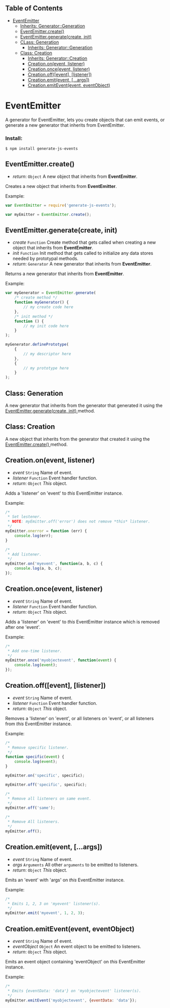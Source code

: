## Table of Contents

* [ EventEmitter ](#event-emitter)
	* [ Inherits: Generator::Generation ](https://github.com/Mike96Angelo/Generate-JS#class-generation)
	* [ EventEmitter.create() ](#event-emitter-create)
	* [ EventEmitter.generate(create, init) ](#event-emitter-generate)
	* [ CLass: Generation ](#class-generation)
		* [ Inherits: Generator::Generation ](https://github.com/Mike96Angelo/Generate-JS#class-generation)
	* [ Class: Creation ](#class-creation)
		* [ Inherits: Generator::Creation ](https://github.com/Mike96Angelo/Generate-JS#class-creation)
		* [ Creation.on(event, listener) ](#creation-on)
		* [ Creation.once(event, listener) ](#creation-once)
		* [ Creation.off([event], [listener]) ](#creation-off)
		* [ Creation.emit(event, [...args]) ](#creation-emit)
		* [ Creation.emitEvent(event, eventObject) ](#creation-emit-event)

<a name="event-emitter"></a>
EventEmitter
============

A generator for EventEmitter, lets you create objects that can emit events, or generate a new generator that inherits from EventEmitter.

### Install:
```
$ npm install generate-js-events
```

<a name="event-emitter-create"></a>
## EventEmitter.create()

* *return*: `Object` A new object that inherits from **EventEmitter**.

Creates a new object that inherits from **EventEmitter**.

Example:
```javascript
var EventEmitter = require('generate-js-events');

var myEmitter = EventEmitter.create();
```

<a name="event-emitter-generate"></a>
## EventEmitter.generate(create, init)

* *create* `Function` Create method that gets called when creating a new object that inherits from **EventEmitter**.
* *init* `Function` Init method that gets called to initialize any data stores needed by prototypal methods.
* *return*: `Generator` A new generator that inherits from **EventEmitter**.

Returns a new generator that inherits from **EventEmitter**.

Example:
```javascript
var myGenerator = EventEmitter.generate(
	/* create method */
	function myGenerator() {
		// my create code here
	},
	/* init method */
	function () {
		// my init code here
	}
);

myGenerator.definePrototype(
	{
		// my descriptor here
	},
	{
		// my prototype here
	}
);

```

<a name="class-generation"></a>
## Class: Generation

A new generator that inherits from the generator that generated it using the [ EventEmitter.generate(create, init) ](#event-emitter-generate) method.

<a name="class-creation"></a>
## Class: Creation

A new object that inherits from the generator that created it using the [ EventEmitter.create() ](#event-emitter-create) method.

<a name="creation-on"></a>
## Creation.on(event, listener)

* *event* `String` Name of event.
* *listener* `Function` Event handler function.
* *return*: `Object` *This* object.

Adds a 'listener' on 'event' to *this* EventEmitter instance.

Example:
```javascript
/*
 * Set lestener.
 * NOTE: myEmitter.off('error') does not remove *this* listener.
 */
myEmitter.onerror = function (err) {
	console.log(err);
}

/*
 * Add listener.
 */
myEmitter.on('myevent', function(a, b, c) {
	console.log(a, b, c);
});

```

<a name="creation-once"></a>
## Creation.once(event, listener)

* *event* `String` Name of event.
* *listener* `Function` Event handler function.
* *return*: `Object` *This* object.

Adds a 'listener' on 'event' to *this* EventEmitter instance which is removed after one 'event'.

Example:
```javascript
/*
 * Add one-time listener.
 */
myEmitter.once('myobjectevent', function(event) {
	console.log(event);
});

```

<a name="creation-off"></a>
## Creation.off([event], [listener])

* *event* `String` Name of event.
* *listener* `Function` Event handler function.
* *return*: `Object` *This* object.

Removes a 'listener' on 'event', or all listeners on 'event', or all listeners from *this* EventEmitter instance.

Example:
```javascript
/*
 * Remove specific listener.
 */
function specific(event) {
	console.log(event);
}

myEmitter.on('specific', specific);

myEmitter.off('specific', specific);

/*
 * Remove all listeners on same event.
 */
myEmitter.off('same');

/*
 * Remove All listeners.
 */
myEmitter.off();

```

<a name="creation-emit"></a>
## Creation.emit(event, [...args])

* *event* `String` Name of event.
* *args* `Arguments` All other `arguments` to be emitted to listeners.
* *return*: `Object` *This* object.

Emits an 'event' with 'args' on *this* EventEmitter instance.

Example:
```javascript
/*
 * Emits 1, 2, 3 on 'myevent' listener(s).
 */
myEmitter.emit('myevent', 1, 2, 3);

```

<a name="creation-emit-event"></a>
## Creation.emitEvent(event, eventObject)

* *event* `String` Name of event.
* *eventObject* `Object` An event object to be emitted to listeners.
* *return*: `Object` *This* object.

Emits an event object containing 'eventObject' on *this* EventEmitter instance.

Example:
```javascript
/*
 * Emits {eventData: 'data'} on 'myobjectevent' listener(s).
 */
myEmitter.emitEvent('myobjectevent', {eventData: 'data'});

```
